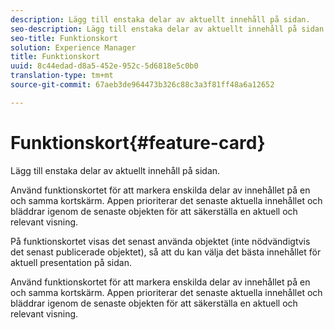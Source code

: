 ```yaml
---
description: Lägg till enstaka delar av aktuellt innehåll på sidan.
seo-description: Lägg till enstaka delar av aktuellt innehåll på sidan.
seo-title: Funktionskort
solution: Experience Manager
title: Funktionskort
uuid: 8c44edad-d8a5-452e-952c-5d6818e5c0b0
translation-type: tm+mt
source-git-commit: 67aeb3de964473b326c88c3a3f81ff48a6a12652

---
```



# Funktionskort{#feature-card}

Lägg till enstaka delar av aktuellt innehåll på sidan.

Använd funktionskortet för att markera enskilda delar av innehållet på en och samma kortskärm. Appen prioriterar det senaste aktuella innehållet och bläddrar igenom de senaste objekten för att säkerställa en aktuell och relevant visning.

På funktionskortet visas det senast använda objektet (inte nödvändigtvis det senast publicerade objektet), så att du kan välja det bästa innehållet för aktuell presentation på sidan.

Använd funktionskortet för att markera enskilda delar av innehållet på en och samma kortskärm. Appen prioriterar det senaste aktuella innehållet och bläddrar igenom de senaste objekten för att säkerställa en aktuell och relevant visning.
